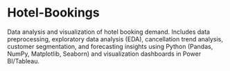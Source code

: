 # Hotel-Bookings
Data analysis and visualization of hotel booking demand. Includes data preprocessing, exploratory data analysis (EDA), cancellation trend analysis, customer segmentation, and forecasting insights using Python (Pandas, NumPy, Matplotlib, Seaborn) and visualization dashboards in Power BI/Tableau.
